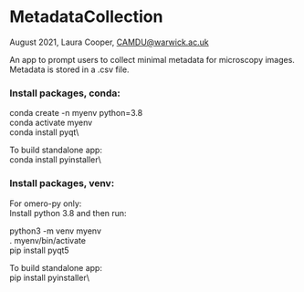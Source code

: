 # MetadataCollection
August 2021, Laura Cooper, CAMDU@warwick.ac.uk

An app to prompt users to collect minimal metadata for microscopy images. Metadata is stored in a .csv file.

### Install packages, conda:

conda create -n myenv python=3.8\
conda activate myenv\
conda install pyqt\

To build standalone app:\
conda install pyinstaller\

### Install packages, venv:

For omero-py only:\
Install python 3.8 and then run:

python3 -m venv myenv\
. myenv/bin/activate\
pip install pyqt5

To build standalone app:\
pip install pyinstaller\
